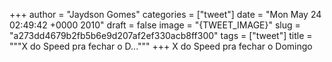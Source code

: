 
+++
author = "Jaydson Gomes"
categories = ["tweet"]
date = "Mon May 24 02:49:42 +0000 2010"
draft = false
image = "{TWEET_IMAGE}"
slug = "a273dd4679b2fb5b6e9d207af2ef330acb8ff300"
tags = ["tweet"]
title = """X do Speed pra fechar o D..."""
+++
X do Speed pra fechar o Domingo
